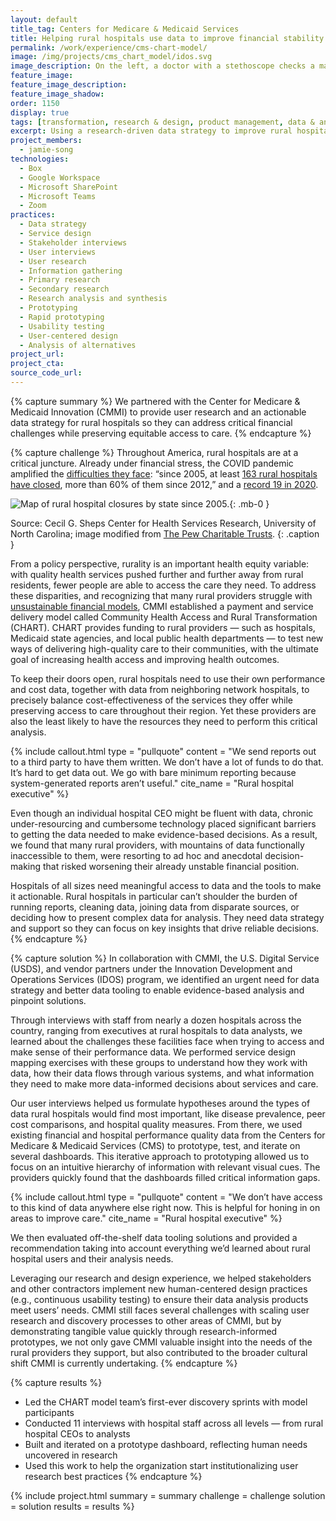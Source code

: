 ```yaml
---
layout: default
title_tag: Centers for Medicare & Medicaid Services
title: Helping rural hospitals use data to improve financial stability and access to care
permalink: /work/experience/cms-chart-model/
image: /img/projects/cms_chart_model/idos.svg
image_description: On the left, a doctor with a stethoscope checks a man's heartbeat. On the right, the same man walks a dog outside.
feature_image:
feature_image_description:
feature_image_shadow:
order: 1150
display: true
tags: [transformation, research & design, product management, data & analytics, healthcare, jamie song]
excerpt: Using a research-driven data strategy to improve rural hospitals’ access to information so they can make better decisions related to financial stability and equitable access to healthcare.
project_members:
  - jamie-song
technologies:
  - Box
  - Google Workspace
  - Microsoft SharePoint
  - Microsoft Teams
  - Zoom
practices:
  - Data strategy
  - Service design
  - Stakeholder interviews
  - User interviews
  - User research
  - Information gathering
  - Primary research
  - Secondary research
  - Research analysis and synthesis
  - Prototyping
  - Rapid prototyping
  - Usability testing
  - User-centered design
  - Analysis of alternatives
project_url:
project_cta:
source_code_url:
---
```


{% capture summary %}
We partnered with the Center for Medicare & Medicaid Innovation (CMMI) to provide user research and an actionable data strategy for rural hospitals so they can address critical financial challenges while preserving equitable access to care.
{% endcapture %}

{% capture challenge %}
Throughout America, rural hospitals are at a critical juncture. Already under financial stress, the COVID pandemic amplified the [difficulties they face](https://bipartisanpolicy.org/report/the-impact-of-covid-19-on-the-rural-health-care-landscape/): “since 2005, at least [163 rural hospitals have closed](https://www.pewtrusts.org/en/research-and-analysis/blogs/stateline/2020/01/31/rural-americas-health-crisis-seizes-states-attention), more than 60% of them since 2012,” and a [record 19 in 2020](https://www.axios.com/2022/07/14/rural-hospitals-face-financial-jeopardy).

![Map of rural hospital closures by state since 2005.](/img/projects/cms_cmmi_chart/rural-hospital-closures-map.svg){: .mb-0 }

Source: Cecil G. Sheps Center for Health Services Research, University of North Carolina; image modified from [The Pew Charitable Trusts](https://www.pewtrusts.org/en/research-and-analysis/blogs/stateline/2020/01/31/rural-americas-health-crisis-seizes-states-attention).
{: .caption }

From a policy perspective, rurality is an important health equity variable: with quality health services pushed further and further away from rural residents, fewer people are able to access the care they need. To address these disparities, and recognizing that many rural providers struggle with [unsustainable financial models](https://www.healthaffairs.org/doi/abs/10.1377/hlthaff.2019.01545), CMMI established a payment and service delivery model called Community Health Access and Rural Transformation (CHART). CHART provides funding to rural providers — such as hospitals, Medicaid state agencies, and local public health departments — to test new ways of delivering high-quality care to their communities, with the ultimate goal of increasing health access and improving health outcomes.

To keep their doors open, rural hospitals need to use their own performance and cost data, together with data from neighboring network hospitals, to precisely balance cost-effectiveness of the services they offer while preserving access to care throughout their region. Yet these providers are also the least likely to have the resources they need to perform this critical analysis.

{% include callout.html type = "pullquote" content = "We send reports out to a third party to have them written. We don’t have a lot of funds to do that. It’s hard to get data out. We go with bare minimum reporting because system-generated reports aren’t useful." cite_name = "Rural hospital executive" %}

Even though an individual hospital CEO might be fluent with data, chronic under-resourcing and cumbersome technology placed significant barriers to getting the data needed to make evidence-based decisions. As a result, we found that many rural providers, with mountains of data functionally inaccessible to them, were resorting to ad hoc and anecdotal decision-making that risked worsening their already unstable financial position.

Hospitals of all sizes need meaningful access to data and the tools to make it actionable. Rural hospitals in particular can’t shoulder the burden of running reports, cleaning data, joining data from disparate sources, or deciding how to present complex data for analysis. They need data strategy and support so they can focus on key insights that drive reliable decisions.
{% endcapture %}

{% capture solution %}
In collaboration with CMMI, the U.S. Digital Service (USDS), and vendor partners under the Innovation Development and Operations Services (IDOS) program, we identified an urgent need for data strategy and better data tooling to enable evidence-based analysis and pinpoint solutions.

Through interviews with staff from nearly a dozen hospitals across the country, ranging from executives at rural hospitals to data analysts, we learned about the challenges these facilities face when trying to access and make sense of their performance data. We performed service design mapping exercises with these groups to understand how they work with data, how their data flows through various systems, and what information they need to make more data-informed decisions about services and care.

Our user interviews helped us formulate hypotheses around the types of data rural hospitals would find most important, like disease prevalence, peer cost comparisons, and hospital quality measures. From there, we used existing financial and hospital performance quality data from the Centers for Medicare & Medicaid Services (CMS) to prototype, test, and iterate on several dashboards. This iterative approach to prototyping allowed us to focus on an intuitive hierarchy of information with relevant visual cues. The providers quickly found that the dashboards filled critical information gaps.

{% include callout.html type = "pullquote" content = "We don’t have access to this kind of data anywhere else right now. This is helpful for honing in on areas to improve care." cite_name = "Rural hospital executive" %}

We then evaluated off-the-shelf data tooling solutions and provided a recommendation taking into account everything we’d learned about rural hospital users and their analysis needs.

Leveraging our research and design experience, we helped stakeholders and other contractors implement new human-centered design practices (e.g., continuous usability testing) to ensure their data analysis products meet users’ needs. CMMI still faces several challenges with scaling user research and discovery processes to other areas of CMMI, but by demonstrating tangible value quickly through research-informed prototypes, we not only gave CMMI valuable insight into the needs of the rural providers they support, but also contributed to the broader cultural shift CMMI is currently undertaking.
{% endcapture %}

{% capture results %}
- Led the CHART model team’s first-ever discovery sprints with model participants
- Conducted 11 interviews with hospital staff across all levels — from rural hospital CEOs to analysts
- Built and iterated on a prototype dashboard, reflecting human needs uncovered in research
- Used this work to help the organization start institutionalizing user research best practices
{% endcapture %}

{% include project.html
  summary = summary
  challenge = challenge
  solution = solution
  results = results
%}
